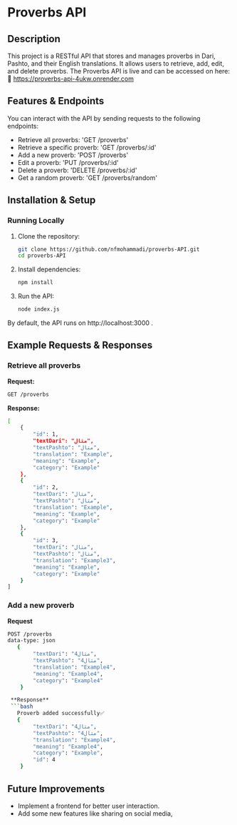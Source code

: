 # Proverbs API
## Description
This project is a RESTful API that stores and manages proverbs in Dari, Pashto, and their English translations. It allows users to retrieve, add, edit, and delete proverbs.
The Proverbs API is live and can be accessed on here: 
🔗 https://proverbs-api-4ukw.onrender.com

## Features & Endpoints
You can interact with the API by sending requests to the following endpoints:

- Retrieve all proverbs: 'GET /proverbs'
- Retrieve a specific proverb: 'GET /proverbs/:id'
- Add a new proverb: 'POST /proverbs'
- Edit a proverb: 'PUT /proverbs/:id'
- Delete a proverb: 'DELETE /proverbs/:id'
- Get a random proverb: 'GET /proverbs/random'

## Installation & Setup
### Running Locally

1. Clone the repository:
   ```bash
   git clone https://github.com/nfmohammadi/proverbs-API.git
   cd proverbs-API

2. Install dependencies:
   ```bash
   npm install

3. Run the API:
   ```bash
   node index.js

By default, the API runs on http://localhost:3000 .

## Example Requests & Responses
### Retrieve all proverbs
**Request:**
```bash
GET /proverbs
```

**Response:**
```bash
[
    {
        "id": 1,
        "textDari": "مثال",
        "textPashto": "مثال",
        "translation": "Example",
        "meaning": "Example",
        "category": "Example"
    },
    {
        "id": 2,
        "textDari": "مثال",
        "textPashto": "مثال",
        "translation": "Example",
        "meaning": "Example",
        "category": "Example"
    },
    {
        "id": 3,
        "textDari": "مثال",
        "textPashto": "مثال",
        "translation": "Example3",
        "meaning": "Example",
        "category": "Example"
    }
]
```

### Add a new proverb
**Request**
```bash
POST /proverbs
data-type: json
   {
        "textDari": "4مثال",
        "textPashto": "4مثال",
        "translation": "Example4",
        "meaning": "Example4",
        "category": "Example4"
    }

 **Response**
 ```bash
   Proverb added successfully✅
   {
        "textDari": "4مثال",
        "textPashto": "4مثال",
        "translation": "Example4",
        "meaning": "Example4",
        "category": "Example",
        "id": 4
    }
```    



## Future Improvements
- Implement a frontend for better user interaction.
- Add some new features like sharing on social media, 
